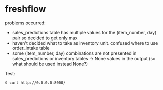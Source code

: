 # freshflow

problems occurred:

- sales_predictions table has multiple values for the (item_number, day) pair so decided to get only max
- haven't decided what to take as inventory_unit, confused where to use order_intake table
- some (item_number, day) combinations are not presented in sales_predictions or inventory tables -> None values in the
  output
  (so what should be used instead None?)

Test:

```
$ curl http://0.0.0.0:8000/
```